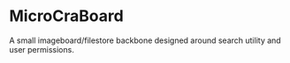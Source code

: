 # MicroCraBoard
A small imageboard/filestore backbone designed around search utility and user permissions.
